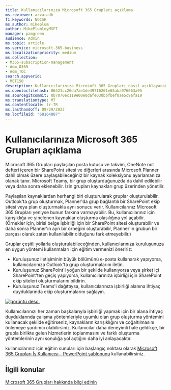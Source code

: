 ```yaml
---
title: Kullanıcılarınıza Microsoft 365 Grupları açıklama
ms.reviewer: arvaradh
f1.keywords: NOCSH
ms.author: mikeplum
author: MikePlumleyMSFT
manager: pamgreen
audience: Admin
ms.topic: article
ms.service: microsoft-365-business
ms.localizationpriority: medium
ms.collection:
- M365-subscription-management
- Adm_O365
- Adm_TOC
search.appverid:
- MET150
description: Kullanıcılarınıza Microsoft 365 Grupları nasıl açıklayacağınızı öğrenin.
ms.openlocfilehash: 06421cc26da7ae1de49716261e65aba976663a95
ms.sourcegitcommit: 0b7070ec119e00e0dafe030bbfbef0ae5c9afa19
ms.translationtype: MT
ms.contentlocale: tr-TR
ms.lasthandoff: 09/29/2022
ms.locfileid: "68164887"
---
```

# <a name="explaining-microsoft-365-groups-to-your-users"></a>Kullanıcılarınıza Microsoft 365 Grupları açıklama

Microsoft 365 Grupları paylaşılan posta kutusu ve takvim, OneNote not defteri içeren bir SharePoint sitesi ve diğerleri arasında Microsoft Planner dahil olmak üzere paylaşabileceğiniz bir kaynak koleksiyonu ayarlamanıza olanak tanır. Microsoft Teams, bir grup oluşturduğunuzda da dahil edilebilir veya daha sonra eklenebilir. İzin grupları kaynakları grup üzerinden yönetilir.

Paylaşılan kaynaklardan herhangi biri oluşturularak gruplar oluşturulabilir. Outlook'ta grup oluşturmak, Planner'da grup bağlantılı bir SharePoint ekip sitesi veya plan oluşturmakla aynı sonucu verir. Kullanıcılarınız Microsoft 365 Grupları yeniyse bunun farkına varmayabilir. Bu, kullanıcılarınız için karışıklığa ve yinelenen kaynaklar oluşturma olasılığına yol açabilir. (Örnekler için, birisi belge işbirliği için bir SharePoint sitesi oluşturabilir ve daha sonra Planner'ın ayrı bir örneğini oluşturabilir, Planner'ın grubun bir parçası olarak zaten kullanılabilir olduğunu fark etmeyebilir.)

Gruplar çeşitli yollarla oluşturulabileceğinden, kullanıcılarınıza kuruluşunuza en uygun yöntemi kullanmaları için eğitim vermenizi öneririz:

- Kuruluşunuz iletişiminin büyük bölümünü e-posta kullanarak yapıyorsa, kullanıcılarınıza Outlook'ta grup oluşturmalarını iletin.
- Kuruluşunuz SharePoint'i yoğun bir şekilde kullanıyorsa veya şirket içi SharePoint'ten geçiş yapıyorsa, kullanıcılarınıza işbirliği için SharePoint ekip siteleri oluşturmalarını bildirin.
- Kuruluşunuz Teams'i dağıttıysa, kullanıcılarınıza işbirliği alanına ihtiyaç duyduklarında ekip oluşturmalarını sağlayın.

[![görüntü desc.](../../media/03.png) ](../../media/03.png#lightbox)

Kullanıcılarınızı her zaman başkalarıyla işbirliği yapmak için bir alana ihtiyaç duyduklarında çalışma yöntemleriyle uyumlu olan grup oluşturma yöntemini kullanacak şekilde eğitirseniz, kaynakların karışıklığını ve çoğaltılmasını önlemeye yardımcı olabilirsiniz. Kullanıcılar daha deneyimli hale geldikçe, bir grupla birlikte gelen hizmetlerin toplanmasını ve farklı oluşturma yöntemlerinin aynı sonulığa yol açtığını daha iyi anlayacaktır.

kullanıcılarınız için eğitim sunuları için başlangıç noktası olarak [Microsoft 365 Grupları İş Kullanıcısı - PowerPoint şablonunu](https://www.microsoft.com/download/details.aspx?id=102396) kullanabilirsiniz.

## <a name="related-topics"></a>İlgili konular

[Microsoft 365 Grupları hakkında bilgi edinin](https://support.microsoft.com/office/b565caa1-5c40-40ef-9915-60fdb2d97fa2)
